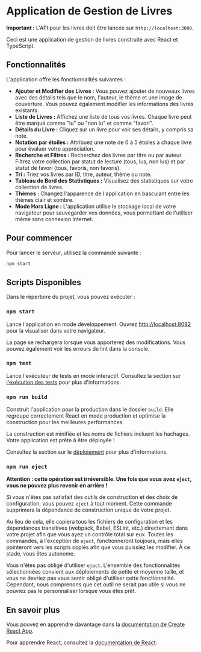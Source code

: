 # Application de Gestion de Livres

**Important :** L'API pour les livres doit être lancée sur `http://localhost:3000`.

Ceci est une application de gestion de livres construite avec React et TypeScript.

## Fonctionnalités

L'application offre les fonctionnalités suivantes :

*   **Ajouter et Modifier des Livres :** Vous pouvez ajouter de nouveaux livres avec des détails tels que le nom, l'auteur, le thème et une image de couverture. Vous pouvez également modifier les informations des livres existants.
*   **Liste de Livres :** Affichez une liste de tous vos livres. Chaque livre peut être marqué comme "lu" ou "non lu" et comme "favori".
*   **Détails du Livre :** Cliquez sur un livre pour voir ses détails, y compris sa note.
*   **Notation par étoiles :** Attribuez une note de 0 à 5 étoiles à chaque livre pour évaluer votre appréciation.
*   **Recherche et Filtres :** Recherchez des livres par titre ou par auteur. Filtrez votre collection par statut de lecture (tous, lus, non lus) et par statut de favori (tous, favoris, non favoris).
*   **Tri :** Triez vos livres par ID, titre, auteur, thème ou note.
*   **Tableau de Bord des Statistiques :** Visualisez des statistiques sur votre collection de livres.
*   **Thèmes :** Changez l'apparence de l'application en basculant entre les thèmes clair et sombre.
*   **Mode Hors Ligne :** L'application utilise le stockage local de votre navigateur pour sauvegarder vos données, vous permettant de l'utiliser même sans connexion Internet.

## Pour commencer

Pour lancer le serveur, utilisez la commande suivante :

```bash
npm start
```

## Scripts Disponibles

Dans le répertoire du projet, vous pouvez exécuter :

### `npm start`

Lance l'application en mode développement.
Ouvrez [http://localhost:8082](http://localhost:8082) pour la visualiser dans votre navigateur.

La page se rechargera lorsque vous apporterez des modifications.
Vous pouvez également voir les erreurs de lint dans la console.

### `npm test`

Lance l'exécuteur de tests en mode interactif.
Consultez la section sur [l'exécution des tests](https://facebook.github.io/create-react-app/docs/running-tests) pour plus d'informations.

### `npm run build`

Construit l'application pour la production dans le dossier `build`.
Elle regroupe correctement React en mode production et optimise la construction pour les meilleures performances.

La construction est minifiée et les noms de fichiers incluent les hachages.
Votre application est prête à être déployée !

Consultez la section sur le [déploiement](https://facebook.github.io/create-react-app/docs/deployment) pour plus d'informations.

### `npm run eject`

**Attention : cette opération est irréversible. Une fois que vous avez `eject`, vous ne pouvez plus revenir en arrière !**

Si vous n'êtes pas satisfait des outils de construction et des choix de configuration, vous pouvez `eject` à tout moment. Cette commande supprimera la dépendance de construction unique de votre projet.

Au lieu de cela, elle copiera tous les fichiers de configuration et les dépendances transitives (webpack, Babel, ESLint, etc.) directement dans votre projet afin que vous ayez un contrôle total sur eux. Toutes les commandes, à l'exception de `eject`, fonctionneront toujours, mais elles pointeront vers les scripts copiés afin que vous puissiez les modifier. À ce stade, vous êtes autonome.

Vous n'êtes pas obligé d'utiliser `eject`. L'ensemble des fonctionnalités sélectionnées convient aux déploiements de petite et moyenne taille, et vous ne devriez pas vous sentir obligé d'utiliser cette fonctionnalité. Cependant, nous comprenons que cet outil ne serait pas utile si vous ne pouviez pas le personnaliser lorsque vous êtes prêt.

## En savoir plus

Vous pouvez en apprendre davantage dans la [documentation de Create React App](https://facebook.github.io/create-react-app/docs/getting-started).

Pour apprendre React, consultez la [documentation de React](https://reactjs.org/).